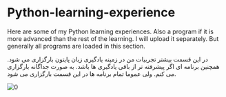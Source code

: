 # Python-learning-experience

Here are some of my Python learning experiences.
Also a program if it is more advanced than the rest of the learning. I will upload it separately.
But generally all programs are loaded in this section.


در این قسمت بیشتر تجربیات من در زمینه یادگیری زبان پایتون بارگزاری می شود.
همچنین برنامه ای اگر پیشرفته تر از باقی یادگیری ها باشد. به صورت جداگانه بارگزاری می کنم.
ولی عموما تمام برنامه ها در این قسمت بارگزاری می شود.


![0](https://user-images.githubusercontent.com/93151188/167831983-5a2a3286-a291-4e77-bb3c-eeed8108fee2.jpg)
